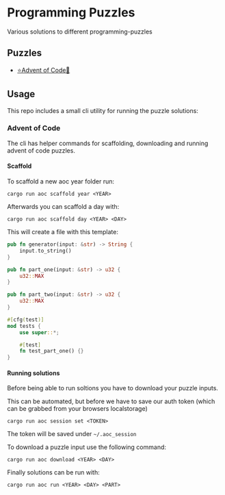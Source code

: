 # Programming Puzzles

Various solutions to different programming-puzzles

## Puzzles

- [⭐Advent of Code🎄](src/advent_of_code)

## Usage

This repo includes a small cli utility for running the puzzle solutions:

### Advent of Code

The cli has helper commands for scaffolding, downloading and running advent of code puzzles.

#### Scaffold

To scaffold a new aoc year folder run:

```
cargo run aoc scaffold year <YEAR>
```

Afterwards you can scaffold a day with:

```
cargo run aoc scaffold day <YEAR> <DAY>
```

This will create a file with this template:

```rust
pub fn generator(input: &str) -> String {
    input.to_string()
}

pub fn part_one(input: &str) -> u32 {
    u32::MAX
}

pub fn part_two(input: &str) -> u32 {
    u32::MAX
}

#[cfg(test)]
mod tests {
    use super::*;

    #[test]
    fn test_part_one() {}
}
```

#### Running solutions

Before being able to run soltions you have to download your puzzle inputs.

This can be automated, but before we have to save our auth token (which can be grabbed from your browsers localstorage)

```
cargo run aoc session set <TOKEN>
```

The token will be saved under `~/.aoc_session`

To download a puzzle input use the following command:

```
cargo run aoc download <YEAR> <DAY>
```

Finally solutions can be run with:

```
cargo run aoc run <YEAR> <DAY> <PART>
```
